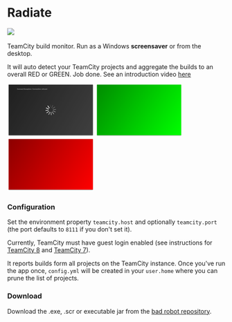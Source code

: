 # Radiate
[![](https://travis-ci.org/tobyweston/radiate.png?branch=master)](https://travis-ci.org/tobyweston/radiate)

TeamCity build monitor. Run as a Windows **screensaver** or from the desktop.

It will auto detect your TeamCity projects and aggregate the builds to an overall RED or GREEN. Job done. See an introduction video [here](http://www.youtube.com/watch?v=uy5eP-1Pg3M)

![](error.png) ![](green.png) ![](red.png)

### Configuration

Set the environment property `teamcity.host` and optionally `teamcity.port` (the port defaults to `8111` if you don't set it).

Currently, TeamCity must have guest login enabled (see instructions for [TeamCity 8](http://confluence.jetbrains.com/display/TCD8/Enabling+Guest+Login) and [TeamCity 7](http://confluence.jetbrains.com/display/TCD7/Enabling+Guest+Login)).

It reports builds form all projects on the TeamCity instance. Once you've run the app once, `config.yml` will be created in your `user.home` where you can prune the list of projects.

### Download

Download the .exe, .scr or executable jar from the [bad robot repository](http://robotooling.com/maven/bad/robot/radiate/).
